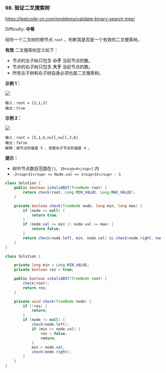 ### 98. 验证二叉搜索树

https://leetcode-cn.com/problems/validate-binary-search-tree/

Difficulty: **中等**


给你一个二叉树的根节点 `root` ，判断其是否是一个有效的二叉搜索树。

**有效** 二叉搜索树定义如下：

*   节点的左子树只包含 **小于** 当前节点的数。
*   节点的右子树只包含 **大于** 当前节点的数。
*   所有左子树和右子树自身必须也是二叉搜索树。

**示例 1：**

![](https://assets.leetcode.com/uploads/2020/12/01/tree1.jpg)

```
输入：root = [2,1,3]
输出：true
```

**示例 2：**

![](https://assets.leetcode.com/uploads/2020/12/01/tree2.jpg)

```
输入：root = [5,1,4,null,null,3,6]
输出：false
解释：根节点的值是 5 ，但是右子节点的值是 4 。
```

**提示：**

*   树中节点数目范围在`[1, 10<sup>4</sup>]` 内
*   `-2<sup>31</sup> <= Node.val <= 2<sup>31</sup> - 1`


```java
class Solution {
    public boolean isValidBST(TreeNode root) {
        return check(root, Long.MIN_VALUE, Long.MAX_VALUE);
    }

    private boolean check(TreeNode node, long min, long max) {
        if (node == null) {
            return true;
        }
        if (node.val <= min || node.val >= max) {
            return false;
        }
        return check(node.left, min, node.val) && check(node.right, node.val, max);
    }
}
```


```java
class Solution {

    private long min = Long.MIN_VALUE;
    private boolean res = true;

    public boolean isValidBST(TreeNode root) {
        check(root);
        return res;
    }

    private void check(TreeNode node) {
        if (!res) {
            return;
        }
        if (node != null) {
            check(node.left);
            if (min >= node.val) {
                res = false;
                return;
            }
            min = node.val;
            check(node.right);
        }
    }
}
```
